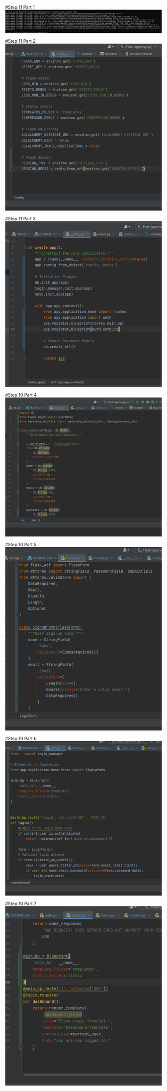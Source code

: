 #Step 11 Part 1
![Step 11 Part 1](screenshots/step11Part1.PNG)

#Step 11 Part 2
![Step 11 Part 2](screenshots/step11Part2.PNG)

#Step 11 Part 3
![Step 11 Part 3](screenshots/step11Part3.PNG)

#Step 10 Part 4
![Step 10 Part 4](screenshots/step10Part4.PNG)

#Step 10 Part 5
![Step 10 Part 5](screenshots/step10Part5.PNG)

#Step 10 Part 6
![Step 10 Part 6](screenshots/step10Part6.PNG)

#Step 10 Part 7
![Step 10 Part 7](screenshots/step10Part7.PNG)